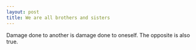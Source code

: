 ```yaml
---
layout: post
title: We are all brothers and sisters
---
```


Damage done to another is damage done to oneself. The opposite is also true.
